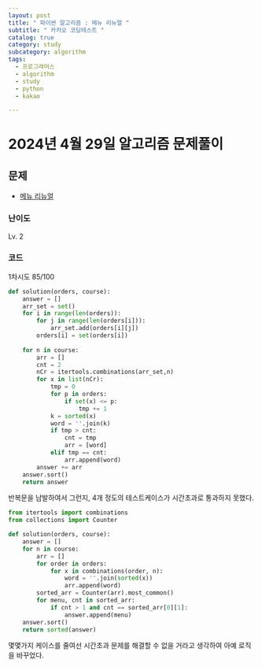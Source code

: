```yaml
---
layout: post
title: " 파이썬 알고리즘 : 메뉴 리뉴얼 "
subtitle: " 카카오 코딩테스트 "
catalog: true
category: study
subcategory: algorithm
tags:
  - 프로그래머스
  - algorithm
  - study
  - python
  - kakao

---
```


# 2024년 4월 29일 알고리즘 문제풀이

## 문제
- [메뉴 리뉴얼](https://school.programmers.co.kr/learn/courses/30/lessons/72411)

### 난이도

Lv. 2

### 코드

1차시도 85/100
```python
def solution(orders, course):
    answer = []
    arr_set = set()
    for i in range(len(orders)):
        for j in range(len(orders[i])):
            arr_set.add(orders[i][j])
        orders[i] = set(orders[i])
        
    for n in course:
        arr = []
        cnt = 2
        nCr = itertools.combinations(arr_set,n)
        for x in list(nCr):
            tmp = 0
            for p in orders:
                if set(x) <= p:
                    tmp += 1
            k = sorted(x)
            word = ''.join(k)
            if tmp > cnt:
                cnt = tmp
                arr = [word]
            elif tmp == cnt:
                arr.append(word)
        answer += arr
    answer.sort()
    return answer
```
반복문을 남발하여서 그런지, 4개 정도의 테스트케이스가 시간초과로 통과하지 못했다.


```python
from itertools import combinations
from collections import Counter

def solution(orders, course):
    answer = []
    for n in course:
        arr = []
        for order in orders:
            for x in combinations(order, n):
                word = ''.join(sorted(x))
                arr.append(word)
        sorted_arr = Counter(arr).most_common()
        for menu, cnt in sorted_arr:
            if cnt > 1 and cnt == sorted_arr[0][1]:
                answer.append(menu)
    answer.sort()
    return sorted(answer)
```

몇몇가지 케이스를 줄여선 시간초과 문제를 해결할 수 없을 거라고 생각하여 아예 로직을 바꾸었다.